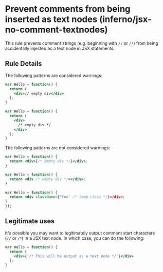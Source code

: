 # Prevent comments from being inserted as text nodes (inferno/jsx-no-comment-textnodes)

This rule prevents comment strings (e.g. beginning with `//` or `/*`) from being accidentally
injected as a text node in JSX statements.

## Rule Details

The following patterns are considered warnings:

```jsx
var Hello = function() {
  return (
    <div>// empty div</div>
  );
}

var Hello = function() {
  return (
    <div>
      /* empty div */
    </div>
  );
}
```

The following patterns are not considered warnings:

```jsx
var Hello = function() {
  return <div>{/* empty div */}</div>;
}

var Hello = function() {
  return <div /* empty div */></div>;
}

var Hello = function() {
  return <div className={'foo' /* temp class */}</div>;
}
});
```

## Legitimate uses

It's possible you may want to legitimately output comment start characters (`//` or `/*`)
in a JSX text node. In which case, you can do the following:

```jsx
var Hello = function() {
  return (
    <div>{'/* This will be output as a text node */'}</div>
  );
}
```
